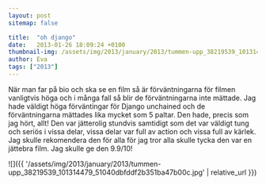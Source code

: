 ```yaml
---
layout: post
sitemap: false

title:  "oh django"
date:   2013-01-26 18:09:24 +0100
thumbnail-img: /assets/img/2013/january/2013/tummen-upp_38219539_101314479_51040dbfddf2b351ba47b00c.jpg
author: Eva
tags: ["2013"]
---
```


När man far på bio och ska se en film så är förväntningarna för filmen vanligtvis höga och i många fall så blir de förväntningarna inte mättade. Jag hade väldigt höga förväntingar för Django unchained och de förväntningarna mättades lika mycket som 5 paltar. Den hade, precis som jag hört, allt! Den var jätterolig stundvis samtidigt som det var väldigt tung och seriös i vissa delar, vissa delar var full av action och vissa full av kärlek. Jag skulle rekomendera den för alla för jag tror alla skulle tycka den var en jättebra film. Jag skulle ge den 9.9/10!

![]({{ '/assets/img/2013/january/2013/tummen-upp_38219539_101314479_51040dbfddf2b351ba47b00c.jpg'  | relative_url }})

